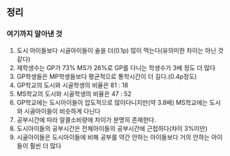 ## 정리
### 여기까지 알아낸 것
1. 도시 아이들보다 시골아이들이 술을 더(0.1p) 많이 먹는다(유의미한 차이는 아닌 것 같다)
2. 재학생수는 GP가 73% MS가 26%로 GP를 다니는 학생수가 3배 정도 더 많다
3. GP학생들은 MP학생들보다 평균적으로 통학시간이 더 길다.(0.4p정도)
4. GP학교의 도시와 시골학생의 비율은 81 : 18
5. MS학교의 도시와 시골학생의 비율은 47 : 52
6. GP학교에는 도시아이들이 압도적으로 많이다니지만(약 3.8배) MS학교에는 도시와 시골아이들이 비슷하게 다닌다
7. 공부시간에 따라 알콜소비량에 차이가 분명히 존재한다.
8. 도시아이들의 공부시간은 전체아이들의 공부시간에 근접하다(차이 3%미만)
9. 시골아이들은 도시아이들에 비해 공부를 약간 안하는 아이들보다 거의 안하는 아이들이 훨씬 더 많다
